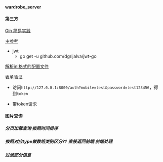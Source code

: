 #### wardrobe_server

#### 第三方

[Gin 简易实践](https://studygolang.com/articles/15980)

[主参考](https://github.com/eddycjy/go-gin-example)
- jwt
  - go get -u github.com/dgrijalva/jwt-go

[ 解析ini格式的配置文件 ](https://github.com/go-ini/ini)

[表单验证](github.com/astaxie/beego/validation)

- 访问`http://127.0.0.1:8000/auth?mobile=test&password=test123456`，得到`token`

- 带token请求

#### 图片查询
##### 分页加载查询  按照时间排序
##### 按照对应type做数组类别区分?? 直接返回前端 前端处理
##### 过滤部分信息



